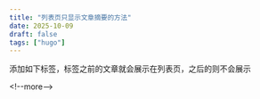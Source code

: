 ```yaml
---
title: "列表页只显示文章摘要的方法"
date: 2025-10-09
draft: false
tags: ["hugo"]
---
```

添加如下标签，标签之前的文章就会展示在列表页，之后的则不会展示

&lt;!-\-more-\-&gt;


